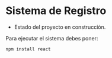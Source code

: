 <h1> Sistema de Registro</h1>

- Estado del proyecto en construcción.

Para ejecutar el sistema debes poner:

```npm install react``` 
